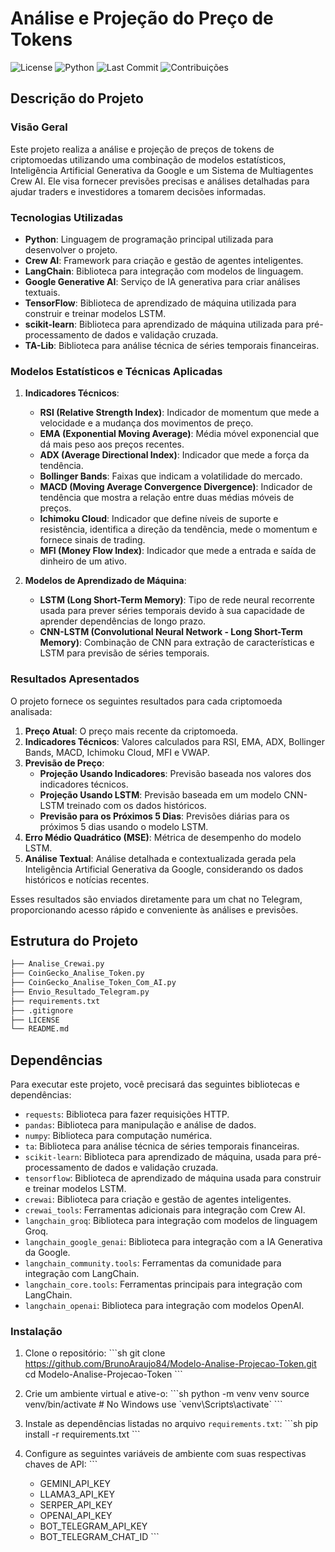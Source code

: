 # Análise e Projeção do Preço de Tokens

![License](https://img.shields.io/badge/License-MIT-green)
![Python](https://img.shields.io/badge/Python-100%25-blue)
![Last Commit](https://img.shields.io/badge/Last%20Commit-July%202024-yellow)
![Contribuições](https://img.shields.io/badge/Contribuições-Bem%20Vindas-brightgreen)

## Descrição do Projeto

### Visão Geral

Este projeto realiza a análise e projeção de preços de tokens de criptomoedas utilizando uma combinação de modelos estatísticos, Inteligência Artificial Generativa da Google e um Sistema de Multiagentes Crew AI. Ele visa fornecer previsões precisas e análises detalhadas para ajudar traders e investidores a tomarem decisões informadas.

### Tecnologias Utilizadas

- **Python**: Linguagem de programação principal utilizada para desenvolver o projeto.
- **Crew AI**: Framework para criação e gestão de agentes inteligentes.
- **LangChain**: Biblioteca para integração com modelos de linguagem.
- **Google Generative AI**: Serviço de IA generativa para criar análises textuais.
- **TensorFlow**: Biblioteca de aprendizado de máquina utilizada para construir e treinar modelos LSTM.
- **scikit-learn**: Biblioteca para aprendizado de máquina utilizada para pré-processamento de dados e validação cruzada.
- **TA-Lib**: Biblioteca para análise técnica de séries temporais financeiras.

### Modelos Estatísticos e Técnicas Aplicadas

1. **Indicadores Técnicos**:
   - **RSI (Relative Strength Index)**: Indicador de momentum que mede a velocidade e a mudança dos movimentos de preço.
   - **EMA (Exponential Moving Average)**: Média móvel exponencial que dá mais peso aos preços recentes.
   - **ADX (Average Directional Index)**: Indicador que mede a força da tendência.
   - **Bollinger Bands**: Faixas que indicam a volatilidade do mercado.
   - **MACD (Moving Average Convergence Divergence)**: Indicador de tendência que mostra a relação entre duas médias móveis de preços.
   - **Ichimoku Cloud**: Indicador que define níveis de suporte e resistência, identifica a direção da tendência, mede o momentum e fornece sinais de trading.
   - **MFI (Money Flow Index)**: Indicador que mede a entrada e saída de dinheiro de um ativo.

2. **Modelos de Aprendizado de Máquina**:
   - **LSTM (Long Short-Term Memory)**: Tipo de rede neural recorrente usada para prever séries temporais devido à sua capacidade de aprender dependências de longo prazo.
   - **CNN-LSTM (Convolutional Neural Network - Long Short-Term Memory)**: Combinação de CNN para extração de características e LSTM para previsão de séries temporais.

### Resultados Apresentados

O projeto fornece os seguintes resultados para cada criptomoeda analisada:

1. **Preço Atual**: O preço mais recente da criptomoeda.
2. **Indicadores Técnicos**: Valores calculados para RSI, EMA, ADX, Bollinger Bands, MACD, Ichimoku Cloud, MFI e VWAP.
3. **Previsão de Preço**:
   - **Projeção Usando Indicadores**: Previsão baseada nos valores dos indicadores técnicos.
   - **Projeção Usando LSTM**: Previsão baseada em um modelo CNN-LSTM treinado com os dados históricos.
   - **Previsão para os Próximos 5 Dias**: Previsões diárias para os próximos 5 dias usando o modelo LSTM.
4. **Erro Médio Quadrático (MSE)**: Métrica de desempenho do modelo LSTM.
5. **Análise Textual**: Análise detalhada e contextualizada gerada pela Inteligência Artificial Generativa da Google, considerando os dados históricos e notícias recentes.

Esses resultados são enviados diretamente para um chat no Telegram, proporcionando acesso rápido e conveniente às análises e previsões.

## Estrutura do Projeto

```sh
├── Analise_Crewai.py
├── CoinGecko_Analise_Token.py
├── CoinGecko_Analise_Token_Com_AI.py
├── Envio_Resultado_Telegram.py
├── requirements.txt
├── .gitignore
├── LICENSE
└── README.md
```

## Dependências

Para executar este projeto, você precisará das seguintes bibliotecas e dependências:

- `requests`: Biblioteca para fazer requisições HTTP.
- `pandas`: Biblioteca para manipulação e análise de dados.
- `numpy`: Biblioteca para computação numérica.
- `ta`: Biblioteca para análise técnica de séries temporais financeiras.
- `scikit-learn`: Biblioteca para aprendizado de máquina, usada para pré-processamento de dados e validação cruzada.
- `tensorflow`: Biblioteca de aprendizado de máquina usada para construir e treinar modelos LSTM.
- `crewai`: Biblioteca para criação e gestão de agentes inteligentes.
- `crewai_tools`: Ferramentas adicionais para integração com Crew AI.
- `langchain_groq`: Biblioteca para integração com modelos de linguagem Groq.
- `langchain_google_genai`: Biblioteca para integração com a IA Generativa da Google.
- `langchain_community.tools`: Ferramentas da comunidade para integração com LangChain.
- `langchain_core.tools`: Ferramentas principais para integração com LangChain.
- `langchain_openai`: Biblioteca para integração com modelos OpenAI.

### Instalação

1. Clone o repositório:
   \`\`\`sh
   git clone https://github.com/BrunoAraujo84/Modelo-Analise-Projecao-Token.git
   cd Modelo-Analise-Projecao-Token
   \`\`\`

2. Crie um ambiente virtual e ative-o:
   \`\`\`sh
   python -m venv venv
   source venv/bin/activate  # No Windows use \`venv\Scripts\activate\`
   \`\`\`

3. Instale as dependências listadas no arquivo `requirements.txt`:
   \`\`\`sh
   pip install -r requirements.txt
   \`\`\`

4. Configure as seguintes variáveis de ambiente com suas respectivas chaves de API:
   \`\`\`
   - GEMINI_API_KEY
   - LLAMA3_API_KEY
   - SERPER_API_KEY
   - OPENAI_API_KEY
   - BOT_TELEGRAM_API_KEY
   - BOT_TELEGRAM_CHAT_ID
   \`\`\`
